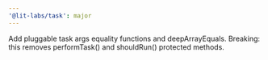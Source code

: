 ```yaml
---
'@lit-labs/task': major
---
```


Add pluggable task args equality functions and deepArrayEquals. Breaking: this removes performTask() and shouldRun() protected methods.
